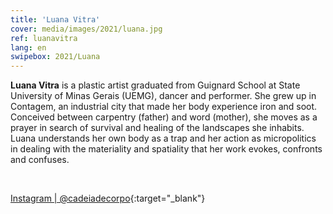 ```yaml
---
title: 'Luana Vitra'
cover: media/images/2021/luana.jpg
ref: luanavitra
lang: en
swipebox: 2021/Luana
---
```


**Luana Vitra** is a plastic artist graduated from Guignard School at State University of Minas Gerais (UEMG), dancer and performer. She grew up in Contagem, an industrial city that made her body experience iron and soot. Conceived between carpentry (father) and word (mother), she moves as a prayer in search of survival and healing of the landscapes she inhabits. Luana understands her own body as a trap and her action as micropolitics in dealing with the materiality and spatiality that her work evokes, confronts and confuses.

<br>


[Instagram | @cadeiadecorpo](https://www.instagram.com/cadeiadecorpo/){:target="_blank"}
⠀
